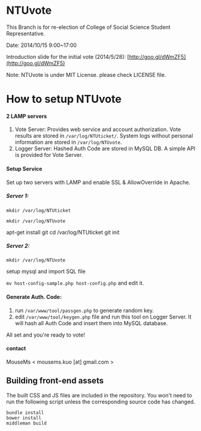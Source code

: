 NTUvote
=======

This Branch is for re-election of College of Social Science Student Representative.

Date: 2014/10/15 9:00~17:00

Introduction slide for the initial vote (2014/5/28): [http://goo.gl/dWmZF5](http://goo.gl/dWmZF5)

Note: NTUvote is under MIT License. please check LICENSE file.

How to setup NTUvote
=======

#### 2 LAMP servers

1. Vote Server: Provides web service and account authorization. Vote results are stored in `/var/log/NTUticket/`. System logs  without personal information are stored in `/var/log/NTUvote`.
2. Logger Server: Hashed Auth Code are stored in MySQL DB. A simple API is provided for Vote Server.

#### Setup Service 

Set up two servers with LAMP and enable SSL & AllowOverride in Apache.

##### Server 1:

`mkdir /var/log/NTUticket`

`mkdir /var/log/NTUvote`

apt-get install git
cd /var/log/NTUticket
git init

##### Server 2:

`mkdir /var/log/NTUvote`

setup mysql and import SQL file

`mv host-config-sample.php host-config.php` and edit it.


#### Generate Auth. Code:

1. run `/var/www/tool/passgen.php` to generate random key.
2. edit `/var/www/tool/keygen.php` file and run this tool on Logger Server. It will hash all Auth Code and insert them into MySQL database.

All set and you're ready to vote!

#### contact
MouseMs < mousems.kuo [at] gmail.com >

## Building front-end assets

The built CSS and JS files are included in the repository. You won't need to run the following script unless the corresponding source code has changed.

```
bundle install
bower install
middleman build
```
